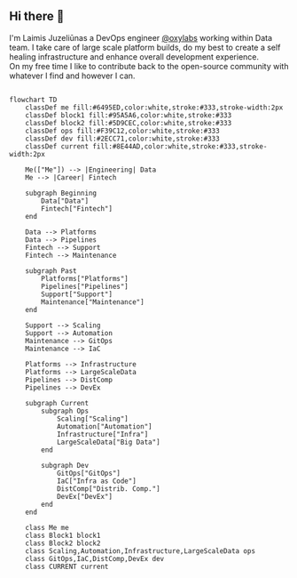 ## Hi there 👋

<!--
**laimis9133/laimis9133** is a ✨ _special_ ✨ repository because its `README.md` (this file) appears on your GitHub profile.

Here are some ideas to get you started:

- 🔭 I’m currently working on ...
- 🌱 I’m currently learning ...
- 👯 I’m looking to collaborate on ...
- 🤔 I’m looking for help with ...
- 💬 Ask me about ...
- 📫 How to reach me: ...
- 😄 Pronouns: ...
- ⚡ Fun fact: ...
-->

I'm Laimis Juzeliūnas a DevOps engineer [@oxylabs](https://github.com/oxylabs) working within Data team. I take care of large scale platform builds, do my best to create a self healing infrastructure and enhance overall development experience.  
On my free time I like to contribute back to the open-source community with whatever I find and however I can.

```mermaid

flowchart TD
    classDef me fill:#6495ED,color:white,stroke:#333,stroke-width:2px
    classDef block1 fill:#95A5A6,color:white,stroke:#333
    classDef block2 fill:#5D9CEC,color:white,stroke:#333
    classDef ops fill:#F39C12,color:white,stroke:#333
    classDef dev fill:#2ECC71,color:white,stroke:#333
    classDef current fill:#8E44AD,color:white,stroke:#333,stroke-width:2px
    
    Me(["Me"]) --> |Engineering| Data
    Me --> |Career| Fintech
    
    subgraph Beginning
        Data["Data"]
        Fintech["Fintech"]
    end
    
    Data --> Platforms
    Data --> Pipelines
    Fintech --> Support
    Fintech --> Maintenance
    
    subgraph Past
        Platforms["Platforms"]
        Pipelines["Pipelines"]
        Support["Support"]
        Maintenance["Maintenance"]
    end
    
    Support --> Scaling
    Support --> Automation
    Maintenance --> GitOps
    Maintenance --> IaC
    
    Platforms --> Infrastructure
    Platforms --> LargeScaleData
    Pipelines --> DistComp
    Pipelines --> DevEx
    
    subgraph Current
        subgraph Ops
            Scaling["Scaling"]
            Automation["Automation"]
            Infrastructure["Infra"]
            LargeScaleData["Big Data"]
        end
        
        subgraph Dev
            GitOps["GitOps"]
            IaC["Infra as Code"]
            DistComp["Distrib. Comp."]
            DevEx["DevEx"]
        end
    end
    
    class Me me
    class Block1 block1
    class Block2 block2
    class Scaling,Automation,Infrastructure,LargeScaleData ops
    class GitOps,IaC,DistComp,DevEx dev
    class CURRENT current

```
